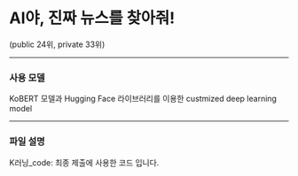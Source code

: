 # AI야, 진짜 뉴스를 찾아줘!

(public 24위, private 33위)

----
### 사용 모델
KoBERT 모델과 Hugging Face 라이브러리를 이용한 custmized deep learning model

----
### 파일 설명  
K러닝_code: 최종 제출에 사용한 코드 입니다.
